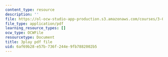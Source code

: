```yaml
---
content_type: resource
description: ''
file: https://ol-ocw-studio-app-production.s3.amazonaws.com/courses/3-091sc-introduction-to-solid-state-chemistry-fall-2010/6af69b28e57b736f244e9fb7882002b5_Fg78tInX5Vg.pdf
file_type: application/pdf
learning_resource_types: []
ocw_type: OCWFile
resourcetype: Document
title: 3play pdf file
uid: 6af69b28-e57b-736f-244e-9fb7882002b5
---
```

